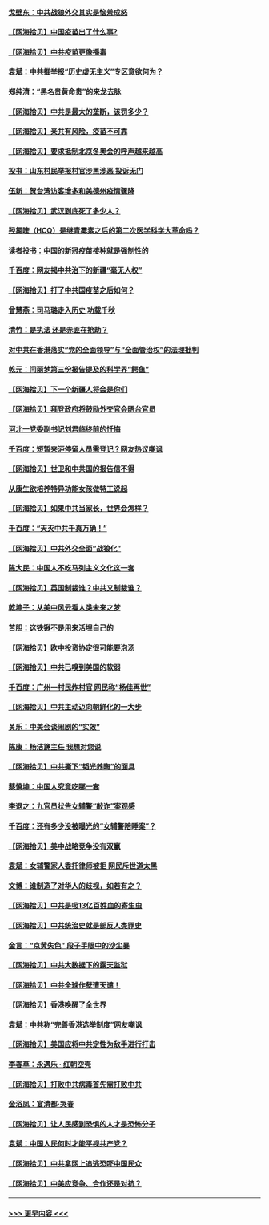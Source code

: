#### [戈壁东：中共战狼外交其实是恼羞成怒](../pages/nsc993/n12880392.md?t=04150902) 
#### [【网海拾贝】中国疫苗出了什么事?](../pages/nsc993/n12879124.md?t=04150902) 
#### [【网海拾贝】中共疫苗更像播毒](../pages/nsc993/n12876631.md?t=04150902) 
#### [袁斌：中共推举报“历史虚无主义”专区意欲何为？](../pages/nsc993/n12876530.md?t=04150902) 
#### [郑纯清：“黑名贵黄命贵”的来龙去脉](../pages/nsc993/n12875589.md?t=04150902) 
#### [【网海拾贝】中共是最大的垄断，该罚多少？](../pages/nsc993/n12874006.md?t=04150902) 
#### [【网海拾贝】亲共有风险，疫苗不可靠](../pages/nsc993/n12872224.md?t=04150902) 
#### [【网海拾贝】要求抵制北京冬奥会的呼声越来越高](../pages/nsc993/n12868962.md?t=04150902) 
#### [投书：山东村民举报村官涉黑涉恶 投诉无门](../pages/nsc993/n12869726.md?t=04150902) 
#### [伍新：贺台湾访客增多和美德州疫情骤降](../pages/nsc993/n12865651.md?t=04150902) 
#### [【网海拾贝】武汉到底死了多少人？](../pages/nsc993/n12863707.md?t=04150902) 
#### [羟氯喹（HCQ）是继青霉素之后的第二次医学科学大革命吗？](../pages/nsc993/n12638564.md?t=04150902) 
#### [读者投书：中国的新冠疫苗接种就是强制性的](../pages/nsc993/n12859932.md?t=04150902) 
#### [千百度：网友揭中共治下的新疆“毫无人权”](../pages/nsc993/n12858385.md?t=04150902) 
#### [【网海拾贝】打了中共国疫苗之后如何？](../pages/nsc993/n12857866.md?t=04150902) 
#### [曾慧燕：司马璐走入历史 功载千秋](../pages/nsc993/n12856996.md?t=04150902) 
#### [清竹：是执法 还是赤匪在抢劫？](../pages/nsc993/n12856952.md?t=04150902) 
#### [对中共在香港落实“党的全面领导”与“全面管治权”的法理批判](../pages/nsc993/n12856929.md?t=04150902) 
#### [乾元：闫丽梦第三份报告提及的科学界“鳄鱼”](../pages/nsc993/n12855985.md?t=04150902) 
#### [【网海拾贝】下一个新疆人将会是你们](../pages/nsc993/n12855864.md?t=04150902) 
#### [【网海拾贝】拜登政府将鼓励外交官会晤台官员](../pages/nsc993/n12853615.md?t=04150902) 
#### [河北一党委副书记刘君临终前的忏悔](../pages/nsc993/n12849420.md?t=04150902) 
#### [千百度：短暂来沪停留人员需登记？网友热议嘲讽](../pages/nsc993/n12853497.md?t=04150902) 
#### [【网海拾贝】世卫和中共国的报告信不得](../pages/nsc993/n12850902.md?t=04150902) 
#### [从康生欲培养特异功能女孩做特工说起](../pages/nsc993/n12849289.md?t=04150902) 
#### [【网海拾贝】如果中共当家长，世界会怎样？](../pages/nsc993/n12848436.md?t=04150902) 
#### [千百度：“天灭中共千真万确！”](../pages/nsc993/n12845659.md?t=04150902) 
#### [【网海拾贝】中共外交全面“战狼化”](../pages/nsc993/n12845607.md?t=04150902) 
#### [陈大民：中国人不吃马列主义文化这一套](../pages/nsc993/n12842496.md?t=04150902) 
#### [【网海拾贝】英国制裁谁？中共又制裁谁？](../pages/nsc993/n12840909.md?t=04150902) 
#### [乾坤子：从美中风云看人类未来之梦](../pages/nsc993/n12840590.md?t=04150902) 
#### [苦胆：这铁锹不是用来活埋自己的](../pages/nsc993/n12839512.md?t=04150902) 
#### [【网海拾贝】欧中投资协定很可能要泡汤](../pages/nsc993/n12835122.md?t=04150902) 
#### [【网海拾贝】中共已嗅到美国的软弱](../pages/nsc993/n12832411.md?t=04150902) 
#### [千百度：广州一村民炸村官 网民称“杨佳再世”](../pages/nsc993/n12832380.md?t=04150902) 
#### [【网海拾贝】中共主动迈向朝鲜化的一大步](../pages/nsc993/n12829887.md?t=04150902) 
#### [关乐：中美会谈闹剧的“实效”](../pages/nsc993/n12826698.md?t=04150902) 
#### [陈康：杨洁篪主任  我想对您说](../pages/nsc993/n12826609.md?t=04150902) 
#### [【网海拾贝】中共撕下“韬光养晦”的面具](../pages/nsc993/n12826459.md?t=04150902) 
#### [蔡慎坤：中国人究竟吃哪一套](../pages/nsc993/n12826010.md?t=04150902) 
#### [李退之：九官员状告女辅警“敲诈”案观感](../pages/nsc993/n12823984.md?t=04150902) 
#### [千百度：还有多少没被曝光的“女辅警陪睡案”？](../pages/nsc993/n12822136.md?t=04150902) 
#### [【网海拾贝】美中战略竞争没有双赢](../pages/nsc993/n12822105.md?t=04150902) 
#### [袁斌：女辅警家人委托律师被拒 网民斥世道太黑](../pages/nsc993/n12822004.md?t=04150902) 
#### [文博：谁制造了对华人的歧视，如若有之？](../pages/nsc993/n12821635.md?t=04150902) 
#### [【网海拾贝】中共是吸13亿百姓血的寄生虫](../pages/nsc993/n12819191.md?t=04150902) 
#### [【网海拾贝】中共统治史就是部反人类罪史](../pages/nsc993/n12816738.md?t=04150902) 
#### [金言：“京黄失色” 段子手眼中的沙尘暴](../pages/nsc993/n12815700.md?t=04150902) 
#### [【网海拾贝】中共大数据下的露天监狱](../pages/nsc993/n12811075.md?t=04150902) 
#### [【网海拾贝】中共全球作孽遭天谴！](../pages/nsc993/n12810258.md?t=04150902) 
#### [【网海拾贝】香港唤醒了全世界](../pages/nsc993/n12809100.md?t=04150902) 
#### [袁斌：中共称“完善香港选举制度”网友嘲讽](../pages/nsc993/n12808994.md?t=04150902) 
#### [【网海拾贝】美国应将中共定性为敌手进行打击](../pages/nsc993/n12806870.md?t=04150902) 
#### [李春草：永遇乐 · 红朝空壳](../pages/nsc993/n12805365.md?t=04150902) 
#### [【网海拾贝】打败中共病毒首先需打败中共](../pages/nsc993/n12803930.md?t=04150902) 
#### [金浴凤：宴清都‧哭春](../pages/nsc993/n12801601.md?t=04150902) 
#### [【网海拾贝】让人民感到恐惧的人才是恐怖分子](../pages/nsc993/n12799347.md?t=04150902) 
#### [袁斌：中国人民何时才能平视共产党？](../pages/nsc993/n12799306.md?t=04150902) 
#### [【网海拾贝】中共拿网上追逃恐吓中国民众](../pages/nsc993/n12796905.md?t=04150902) 
#### [【网海拾贝】中美应竞争、合作还是对抗？](../pages/nsc993/n12794675.md?t=04150902) 

----
#### [ >>> 更早内容 <<< ](../indexes/nsc993-earlier.md)
